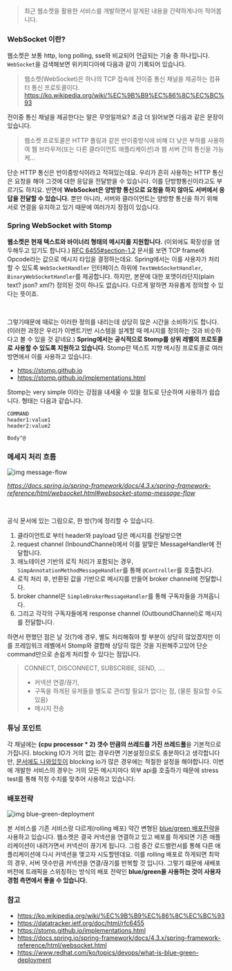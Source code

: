 > 최근 웹소켓을 활용한 서비스를 개발하면서 알게된 내용을 간략하게나마 적어봅니다.

### WebSocket 이란?

웹소켓은 보통 http, long polling, sse와 비교되어 언급되는 기술 중 하나입니다. `WebSocket`을 검색해보면 위키피디아에 다음과 같이 기록되어 있습니다.

> 웹소켓(WebSocket)은 하나의 TCP 접속에 전이중 통신 채널을 제공하는 컴퓨터 통신 프로토콜이다.
> https://ko.wikipedia.org/wiki/%EC%9B%B9%EC%86%8C%EC%BC%93

전이중 통신 채널을 제공한다는 말은 무엇일까요? 조금 더 읽어보면 다음과 같은 문장이 있습니다. 

> 웹소켓 프로토콜은 HTTP 풀링과 같은 반이중방식에 비해 더 낮은 부하를 사용하여 웹 브라우저(또는 다른 클라이언트 애플리케이션)과 웹 서버 간의 통신을 가능케...

단순 HTTP 통신은 반이중방식이라고 적혀있는데요. 우리가 흔히 사용하는 HTTP 통신은 요청을 해야 그것에 대한 응답을 전달받을 수 있습니다. 이를 단방향통신이라고도 부르기도 하지요. 반면에 **WebSocket은 양방향 통신으로 요청을 하지 않아도 서버에서 응답을 전달할 수 있습니다.** 뿐만 아니라, 서버와 클라이언트는 양방향 통신을 하기 위해 서로 연결을 유지하고 있기 때문에 여러가지 장점이 있습니다.

### Spring WebSocket with Stomp

**웹소켓은 현재 텍스트와 바이너리 형태의 메시지를 지원합니다.** (이외에도 확장성을 염두해두고 있기도 합니다.) [RFC 6455#section-1.2](https://datatracker.ietf.org/doc/html/rfc6455#section-1.2) 문서를 보면 TCP frame에 Opcode라는 값으로 메시지 타입을 결정하는데요. Spring에서는 이를 사용자가 처리할 수 있도록 `WebSocketHandler` 인터페이스 하위에 `TextWebSocketHandler`, `BinaryWebSocketHandler`를 제공합니다. 하지만, 본문에 대한 포맷이라던지(plain text? json? xml?) 정의된 것이 하나도 없습니다. 다르게 말하면 자유롭게 정의할 수 있다는 뜻이죠. 

<br>

그렇기때문에 때로는 이러한 정의를 내리는데 상당히 많은 시간을 소비하기도 합니다. (이러한 과정은 우리가 이벤트기반 시스템을 설계할 때 메시지를 정의하는 것과 비슷하다고 볼 수 있을 것 같네요.) **Spring에서는 공식적으로 Stomp를 상위 레벨의 프로토콜로 사용할 수 있도록 지원하고 있습니다.** Stomp란 텍스트 지향 메시징 프로토콜로 여러 방면에서 이를 사용하고 있습니다.

- https://stomp.github.io
- https://stomp.github.io/implementations.html

Stomp는 very simple 이라는 강점을 내세울 수 있을 정도로 단순하며 사용하가 쉽습니다. 형태는 다음과 같습니다.

```
COMMAND
header1:value1
header2:value2

Body^@
```

### 메세지 처리 흐름

![img message-flow](https://docs.spring.io/spring-framework/docs/4.3.x/spring-framework-reference/html/images/message-flow-simple-broker.png)

_https://docs.spring.io/spring-framework/docs/4.3.x/spring-framework-reference/html/websocket.html#websocket-stomp-message-flow_

<br>

공식 문서에 있는 그림으로, 한 방(?)에 정리할 수 있습니다. 

1. 클라이언트로 부터 header와 payload 담은 메시지를 전달받으면
2. request channel (InboundChannel)에서 이를 알맞은 MessageHandler에 전달합니다.
3. 애노테이션 기반의 로직 처리가 포함되는 경우, `SimpAnnotationMethodMessageHandler`를 통해 `@Controller`를 호출합니다.
4. 로직 처리 후, 반환된 값을 기반으로 메시지를 만들어 broker channel에 전달합니다.
5. broker channel은 `SimpleBrokerMessageHandler`를 통해 구독자들을 가져옵니다.
6. 그리고 각각의 구독자들에게 response channel (OutboundChannel)로 메시지를 전달합니다.

하면서 편했던 점은 날 것(?)에 경우, 별도 처리해줘야 할 부분이 상당히 많았겠지만 이를 프레임워크 레벨에서 Stomp와 결합해 상당히 많은 것을 지원해주고있어 단순 command만으로 손쉽게 처리할 수 있다는 점입니다.

> CONNECT, DISCONNECT, SUBSCRIBE, SEND, ....
> - 커넥션 연결/끊기,
> - 구독을 하게된 유저들을 별도로 관리할 필요가 없다는 점, (물론 필요할 수도 있음)
> - 메시지 전송

### 튜닝 포인트

각 채널에는 **(cpu processor * 2) 갯수 만큼의 쓰레드를 가진 쓰레드풀**을 기본적으로 가집니다. blocking IO가 거의 없는 경우라면 기본설정으로도 충분하다고 생각합니다만, [문서에도 나와있듯이](https://docs.spring.io/spring-framework/docs/4.3.x/spring-framework-reference/html/websocket.html#websocket-stomp-configuration-performance) blocking io가 많은 경우에는 적절한 설정을 해야합니다. 이번에 개발한 서비스의 경우는 거의 모든 메시지마다 외부 api를 호출하기 때문에 stress test를 통해 적정 수치를 맞추어 사용하고 있습니다.

### 배포전략

![img blue-green-deployment](https://www.redhat.com/cms/managed-files/blue-green-deployment-model.gif)

본 서비스를 기존 서비스랑 다르게(rolling 배포) 약간 변형된 [blue/green 배포전략](https://www.redhat.com/ko/topics/devops/what-is-blue-green-deployment)을 사용하고 있습니다. 웹소켓은 결국 커넥션을 연결하고 있고 배포를 하게되면 기존 애플리케이션이 내려가면서 커넥션이 끊기게 됩니다. 그럼 중간 로드밸런서를 통해 다른 애플리케이션에 다시 커넥션을 맺고자 시도할텐데요. 이를 rolling 배포로 하게되면 최악의 경우, 서버 댓수만큼 커넥션을 연결/끊기를 반복할 것 입니다. 그렇기 떄문에 새배포 버전에 트래픽을 스위칭하는 방식의 배포 전략인 **blue/green을 사용하는 것이 사용자 경험 측면에서 좋을 수 있습니다.**

### 참고

- https://ko.wikipedia.org/wiki/%EC%9B%B9%EC%86%8C%EC%BC%93
- https://datatracker.ietf.org/doc/html/rfc6455
- https://stomp.github.io/implementations.html
- https://docs.spring.io/spring-framework/docs/4.3.x/spring-framework-reference/html/websocket.html
- https://www.redhat.com/ko/topics/devops/what-is-blue-green-deployment
